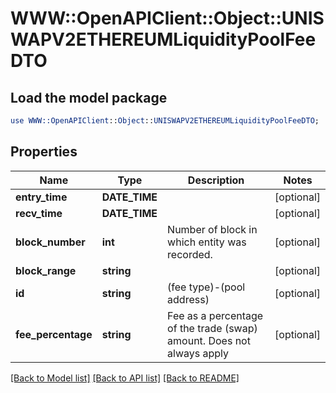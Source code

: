 # WWW::OpenAPIClient::Object::UNISWAPV2ETHEREUMLiquidityPoolFeeDTO

## Load the model package
```perl
use WWW::OpenAPIClient::Object::UNISWAPV2ETHEREUMLiquidityPoolFeeDTO;
```

## Properties
Name | Type | Description | Notes
------------ | ------------- | ------------- | -------------
**entry_time** | **DATE_TIME** |  | [optional] 
**recv_time** | **DATE_TIME** |  | [optional] 
**block_number** | **int** | Number of block in which entity was recorded. | [optional] 
**block_range** | **string** |  | [optional] 
**id** | **string** | (fee type)-(pool address) | [optional] 
**fee_percentage** | **string** | Fee as a percentage of the trade (swap) amount. Does not always apply | [optional] 

[[Back to Model list]](../README.md#documentation-for-models) [[Back to API list]](../README.md#documentation-for-api-endpoints) [[Back to README]](../README.md)


